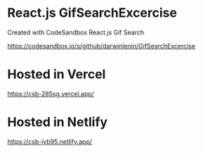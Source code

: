 # React.js GifSearchExcercise
Created with CodeSandbox React.js Gif Search

https://codesandbox.io/s/github/darwinlenin/GifSearchExcercise

# Hosted in Vercel
https://csb-285sg.vercel.app/

# Hosted in Netlify
https://csb-jvb95.netlify.app/
